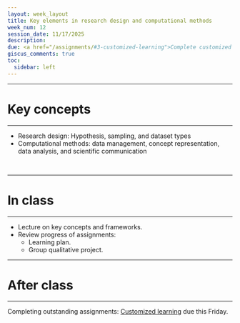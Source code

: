 ```yaml
---
layout: week_layout
title: Key elements in research design and computational methods
week_num: 12
session_date: 11/17/2025
description:
due: <a href="/assignments/#3-customized-learning">Complete customized learning</a>
giscus_comments: true
toc:
  sidebar: left
---
```


---
# Key concepts
---

- Research design: Hypothesis, sampling, and dataset types
- Computational methods: data management, concept representation, data analysis, and scientific communication

<br>

---
# In class
---

- Lecture on key concepts and frameworks.
- Review progress of assignments:
	- Learning plan.
	- Group qualitative project.

---
# After class
---

Completing outstanding assignments: <a href="/assignments/#3-customized-learning">Customized learning</a> due this Friday.